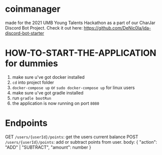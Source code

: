 # coinmanager

made for the 2021 UMB Young Talents Hackathon as a part of our CharJar Discord Bot Project. Check it out here: https://github.com/DeNic0la/jda-discord-bot-starter

# HOW-TO-START-THE-APPLICATION for dummies

1. make sure u've got docker installed
2. `cd` into project folder
3. `docker-compose up` or `sudo docker-compose up` for linux users
4. make sure u've got gradle installed
5. run `gradle bootRun`
6. the application is now running on port `8080`

# Endpoints

GET `/users/{userId}/points`: get the users current balance
POST `/users/{userId}/points`: add or subtract points from user. body: { "action": "ADD" | "SUBTRACT", "amount": number }
